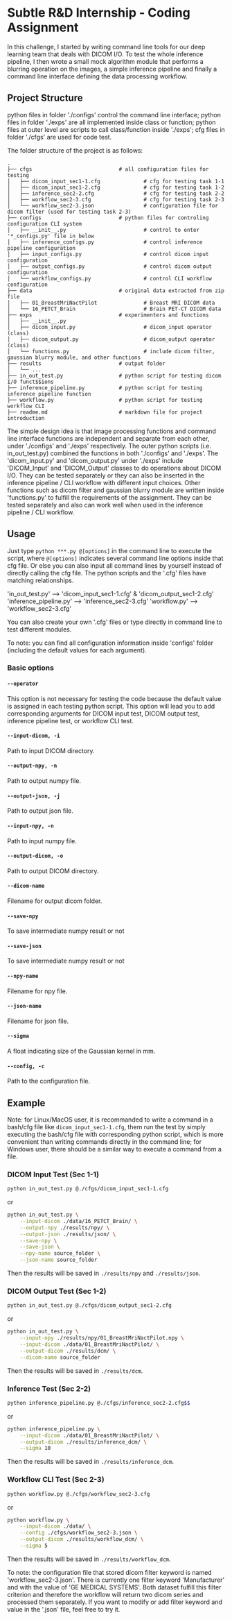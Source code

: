 # Subtle R&D Internship - Coding Assignment

In this challenge, I started by writing command line tools for our deep learning team that deals with DICOM I/O. To test the whole inference pipeline, I then wrote a small mock algorithm module that performs a blurring operation on the images, a simple inference pipeline and finally a command line interface defining the data processing workflow.

## Project Structure

python files in folder './configs' control the command line interface; python files in folder './exps' are all implemented inside class or function; python files at outer level are scripts to call class/function inside './exps'; cfg files in folder './cfgs' are used for code test.

The folder structure of the project is as follows:

    .
    ├── cfgs                            # all configuration files for testing
    │   ├── dicom_input_sec1-1.cfg              # cfg for testing task 1-1
    │   ├── dicom_input_sec1-2.cfg              # cfg for testing task 1-2
    │   ├── inference_sec2-2.cfg                # cfg for testing task 2-2
    │   ├── workflow_sec2-3.cfg                 # cfg for testing task 2-3
    │   └── workflow_sec2-3.json                # configuration file for dicom filter (used for testing task 2-3)
    ├── configs                         # python files for controling configuration CLI system
    │   ├── __init__.py                         # control to enter '*_configs.py' file in below
    │   ├── inference_configs.py                # control inference pipeline configuration
    │   ├── input_configs.py                    # control dicom input configuration
    │   ├── output_configs.py                   # control dicom output configuration
    │   └── workflow_configs.py                 # control CLI workflow configuration
    ├── data                            # original data extracted from zip file
    │   ├── 01_BreastMriNactPilot               # Breast MRI DICOM data
    │   └── 16_PETCT_Brain                      # Brain PET-CT DICOM data
    ├── exps                            # experimenters and functions
    │   ├── __init__.py                         
    │   ├── dicom_input.py                      # dicom_input operator (class)
    │   ├── dicom_output.py                     # dicom_output operator (class)
    │   └── functions.py                        # include dicom filter, gaussian blurry module, and other functions
    ├── results                         # output folder
    │   └── ...   
    ├── in_out_test.py                  # python script for testing dicom I/O funct$$ions
    ├── inference_pipeline.py           # python script for testing inference pipeline function
    ├── workflow.py                     # python script for testing workflow CLI
    ├── readme.md                       # markdown file for project introduction

The simple design idea is that image processing functions and command line interface functions are independent and separate from each other, under './configs' and './exps' respectively. The outer python scripts (i.e. in_out_test.py) combined the functions in both './configs' and './exps'. The 'dicom_input.py' and 'dicom_output.py' under './exps' include 'DICOM_Input' and 'DICOM_Output' classes to do operations about DICOM I/O. They can be tested separately or they can also be inserted in the inference pipeline / CLI workflow with different input choices. Other functions such as dicom filter and gaussian blurry module are written inside 'functions.py' to fulfill the requirements of the assignment. They can be tested separately and also can work well when used in the inference pipeline / CLI workflow.

## Usage

Just type `python ***.py @[options]` in the command line to execute the script, where `@[options]` indicates several command line options inside that cfg file. Or else you can also input all command lines by yourself instead of directly calling the cfg file. The python scripts and the '.cfg' files have matching relationships.

'in_out_test.py' --> 'dicom_input_sec1-1.cfg' & 'dicom_output_sec1-2.cfg'
'inference_pipeline.py' --> 'inference_sec2-3.cfg'
'workflow.py' --> 'workflow_sec2-3.cfg'

You can also create your own '.cfg' files or type directly in command line to test different modules.

To note: you can find all configuration information inside 'configs' folder (including the default values for each argument).

### Basic options

#### `--operator`

This option is not necessary for testing the code because the default value is assigned in each testing python script. This option will lead you to add corresponding arguments for DICOM input test, DICOM output test, inference pipeline test, or workflow CLI test.

#### `--input-dicom, -i`

Path to input DICOM directory.

#### `--output-npy, -n`

Path to output numpy file.

#### `--output-json, -j`

Path to output json file.

#### `--input-npy, -n`

Path to input numpy file.

#### `--output-dicom, -o`

Path to output DICOM directory.

#### `--dicom-name`

Filename for output dicom folder.

#### `--save-npy`

To save intermediate numpy result or not

#### `--save-json`

To save intermediate numpy result or not

#### `--npy-name`

Filename for npy file.

#### `--json-name`

Filename for json file.

#### `--sigma`

A float indicating size of the Gaussian kernel in mm.

#### `--config, -c`

Path to the configuration file.

## Example

Note: for Linux/MacOS user, it is recommanded to write a command in a bash/cfg file like `dicom_input_sec1-1.cfg`, them run the test by simply executing the bash/cfg file with corresponding python script, which is more convenient than writing commands directly in the command line; for Windows user, there should be a similar way to execute a command from a file.

### DICOM Input Test (Sec 1-1)

```bash
python in_out_test.py @./cfgs/dicom_input_sec1-1.cfg
```

or

```bash
python in_out_test.py \
    --input-dicom ./data/16_PETCT_Brain/ \
    --output-npy ./results/npy/ \
    --output-json ./results/json/ \
    --save-npy \
    --save-json \
    --npy-name source_folder \
    --json-name source_folder
```

Then the results will be saved in `./results/npy` and `./results/json`.

### DICOM Output Test (Sec 1-2)

```bash
python in_out_test.py @./cfgs/dicom_output_sec1-2.cfg
```

or

```bash
python in_out_test.py \
    --input-npy ./results/npy/01_BreastMriNactPilot.npy \
    --input-dicom ./data/01_BreastMriNactPilot/ \
    --output-dicom ./results/dcm/ \
    --dicom-name source_folder
```

Then the results will be saved in `./results/dcm`.

### Inference Test (Sec 2-2)

```bash
python inference_pipeline.py @./cfgs/inference_sec2-2.cfg$$
```

or

```bash
python inference_pipeline.py \
    --input-dicom ./data/01_BreastMriNactPilot/ \
    --output-dicom ./results/inference_dcm/ \
    --sigma 10
```

Then the results will be saved in `./results/inference_dcm`.

### Workflow CLI Test (Sec 2-3)

```bash
python workflow.py @./cfgs/workflow_sec2-3.cfg
```

or

```bash
python workflow.py \
    --input-dicom ./data/ \
    --config ./cfgs/workflow_sec2-3.json \
    --output-dicom ./results/workflow_dcm/ \
    --sigma 5
```

Then the results will be saved in `./results/workflow_dcm`.

To note: the configuration file that stored dicom filter keyword is named 'workflow_sec2-3.json'. There is currently one filter keyword 'Manufacturer' and with the value of 'GE MEDICAL SYSTEMS'. Both dataset fulfill this filter criterion and therefore the workflow will return two dicom series and processed them separately. If you want to modify or add filter keyword and value in the '.json' file, feel free to try it.
